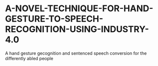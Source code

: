 # A-NOVEL-TECHNIQUE-FOR-HAND-GESTURE-TO-SPEECH-RECOGNITION-USING-INDUSTRY-4.0
A hand gesture gecognition and  sentenced speech conversion for the differently abled people
